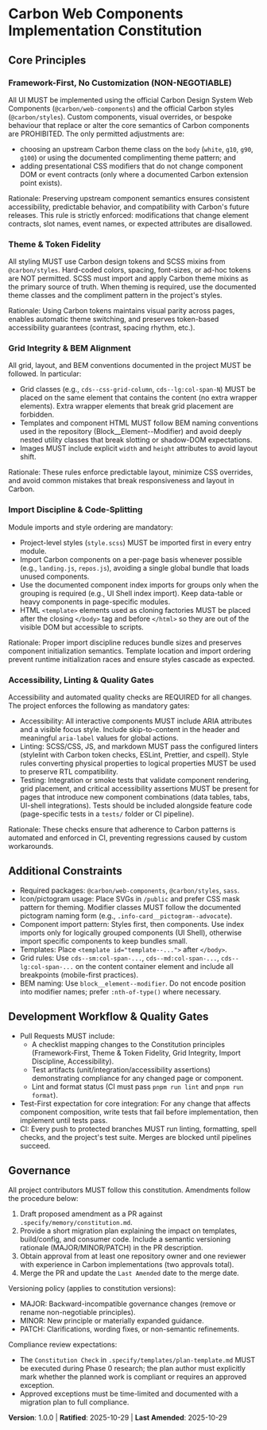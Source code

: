 <!--
Sync Impact Report

Version change: template → 1.0.0

Modified principles:
- PRINCIPLE_1_NAME (placeholder) → Framework-First, No Customization (NON-NEGOTIABLE)
- PRINCIPLE_2_NAME (placeholder) → Theme & Token Fidelity
- PRINCIPLE_3_NAME (placeholder) → Grid Integrity & BEM Alignment
- PRINCIPLE_4_NAME (placeholder) → Import Discipline & Code-Splitting
- PRINCIPLE_5_NAME (placeholder) → Accessibility, Linting & Quality Gates

Added sections:
- Additional Constraints
- Development Workflow & Quality Gates

Removed sections: none

Templates requiring updates:
- .specify/templates/plan-template.md — ✅ Constitution Check present and aligned
- .specify/templates/spec-template.md — ⚠ pending: ensure mandatory "Constitution" gating language for Carbon-only rules
- .specify/templates/tasks-template.md — ⚠ pending: recommend adding Carbon-specific foundational tasks (styles import, component imports)
- .specify/templates/checklist-template.md — ⚠ pending: adapt to include Carbon-specific checklist items (template placement, image dims, grid rules)
- .specify/templates/agent-file-template.md — ⚠ pending: optionally extract active technologies and enforce Carbon packages

Follow-up TODOs:
- None left in this file. If project maintainers want a different ratification date or semantic version bump, update the header and re-run the constitution amendment process.
-->

# Carbon Web Components Implementation Constitution

## Core Principles

### Framework-First, No Customization (NON-NEGOTIABLE)

All UI MUST be implemented using the official Carbon Design System Web Components (`@carbon/web-components`) and the
official Carbon styles (`@carbon/styles`). Custom components, visual overrides, or bespoke behaviour that replace or
alter the core semantics of Carbon components are PROHIBITED. The only permitted adjustments are:

- choosing an upstream Carbon theme class on the `body` (`white`, `g10`, `g90`, `g100`) or using the documented
  complimenting theme pattern; and
- adding presentational CSS modifiers that do not change component DOM or event contracts (only where a documented
  Carbon extension point exists).

Rationale: Preserving upstream component semantics ensures consistent accessibility, predictable behavior, and
compatibility with Carbon's future releases. This rule is strictly enforced: modifications that change element
contracts, slot names, event names, or expected attributes are disallowed.

### Theme & Token Fidelity

All styling MUST use Carbon design tokens and SCSS mixins from `@carbon/styles`. Hard-coded colors, spacing, font-sizes,
or ad-hoc tokens are NOT permitted. SCSS must import and apply Carbon theme mixins as the primary source of truth. When
theming is required, use the documented theme classes and the compliment pattern in the project's styles.

Rationale: Using Carbon tokens maintains visual parity across pages, enables automatic theme switching, and preserves
token-based accessibility guarantees (contrast, spacing rhythm, etc.).

### Grid Integrity & BEM Alignment

All grid, layout, and BEM conventions documented in the project MUST be followed. In particular:

- Grid classes (e.g., `cds--css-grid-column`, `cds--lg:col-span-N`) MUST be placed on the same element that contains the
  content (no extra wrapper elements). Extra wrapper elements that break grid placement are forbidden.
- Templates and component HTML MUST follow BEM naming conventions used in the repository (Block\_\_Element--Modifier)
  and avoid deeply nested utility classes that break slotting or shadow-DOM expectations.
- Images MUST include explicit `width` and `height` attributes to avoid layout shift.

Rationale: These rules enforce predictable layout, minimize CSS overrides, and avoid common mistakes that break
responsiveness and layout in Carbon.

### Import Discipline & Code‑Splitting

Module imports and style ordering are mandatory:

- Project-level styles (`style.scss`) MUST be imported first in every entry module.
- Import Carbon components on a per-page basis whenever possible (e.g., `landing.js`, `repos.js`), avoiding a single
  global bundle that loads unused components.
- Use the documented component index imports for groups only when the grouping is required (e.g., UI Shell index
  import). Keep data-table or heavy components in page-specific modules.
- HTML `<template>` elements used as cloning factories MUST be placed after the closing `</body>` tag and before
  `</html>` so they are out of the visible DOM but accessible to scripts.

Rationale: Proper import discipline reduces bundle sizes and preserves component initialization semantics. Template
location and import ordering prevent runtime initialization races and ensure styles cascade as expected.

### Accessibility, Linting & Quality Gates

Accessibility and automated quality checks are REQUIRED for all changes. The project enforces the following as mandatory
gates:

- Accessibility: All interactive components MUST include ARIA attributes and a visible focus style. Include
  skip-to-content in the header and meaningful `aria-label` values for global actions.
- Linting: SCSS/CSS, JS, and markdown MUST pass the configured linters (stylelint with Carbon token checks, ESLint,
  Prettier, and cspell). Style rules converting physical properties to logical properties MUST be used to preserve RTL
  compatibility.
- Testing: Integration or smoke tests that validate component rendering, grid placement, and critical accessibility
  assertions MUST be present for pages that introduce new component combinations (data tables, tabs, UI-shell
  integrations). Tests should be included alongside feature code (page-specific tests in a `tests/` folder or CI
  pipeline).

Rationale: These checks ensure that adherence to Carbon patterns is automated and enforced in CI, preventing regressions
caused by custom workarounds.

## Additional Constraints

- Required packages: `@carbon/web-components`, `@carbon/styles`, `sass`.
- Icon/pictogram usage: Place SVGs in `/public` and prefer CSS mask pattern for theming. Modifier classes MUST follow
  the documented pictogram naming form (e.g., `.info-card__pictogram--advocate`).
- Component import pattern: Styles first, then components. Use index imports only for logically grouped components (UI
  Shell), otherwise import specific components to keep bundles small.
- Templates: Place `<template id="template--...">` after `</body>`.
- Grid rules: Use `cds--sm:col-span-...`, `cds--md:col-span-...`, `cds--lg:col-span-...` on the content container
  element and include all breakpoints (mobile-first practices).
- BEM naming: Use `block__element--modifier`. Do not encode position into modifier names; prefer `:nth-of-type()` where
  necessary.

## Development Workflow & Quality Gates

- Pull Requests MUST include:
  - A checklist mapping changes to the Constitution principles (Framework‑First, Theme & Token Fidelity, Grid Integrity,
    Import Discipline, Accessibility).
  - Test artifacts (unit/integration/accessibility assertions) demonstrating compliance for any changed page or
    component.
  - Lint and format status (CI must pass `pnpm run lint` and `pnpm run format`).
- Test-First expectation for core integration: For any change that affects component composition, write tests that fail
  before implementation, then implement until tests pass.
- CI: Every push to protected branches MUST run linting, formatting, spell checks, and the project's test suite. Merges
  are blocked until pipelines succeed.

## Governance

All project contributors MUST follow this constitution. Amendments follow the procedure below:

1. Draft proposed amendment as a PR against `.specify/memory/constitution.md`.
2. Provide a short migration plan explaining the impact on templates, build/config, and consumer code. Include a
   semantic versioning rationale (MAJOR/MINOR/PATCH) in the PR description.
3. Obtain approval from at least one repository owner and one reviewer with experience in Carbon implementations (two
   approvals total).
4. Merge the PR and update the `Last Amended` date to the merge date.

Versioning policy (applies to constitution versions):

- MAJOR: Backward-incompatible governance changes (remove or rename non-negotiable principles).
- MINOR: New principle or materially expanded guidance.
- PATCH: Clarifications, wording fixes, or non-semantic refinements.

Compliance review expectations:

- The `Constitution Check` in `.specify/templates/plan-template.md` MUST be executed during Phase 0 research; the plan
  author must explicitly mark whether the planned work is compliant or requires an approved exception.
- Approved exceptions must be time-limited and documented with a migration plan to full compliance.

**Version**: 1.0.0 | **Ratified**: 2025-10-29 | **Last Amended**: 2025-10-29
